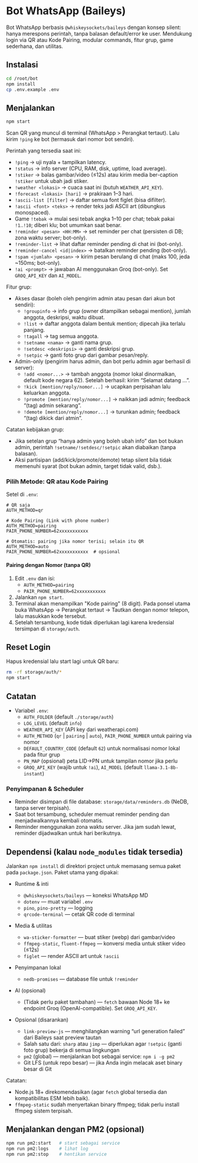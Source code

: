 # Bot WhatsApp (Baileys)

Bot WhatsApp berbasis `@whiskeysockets/baileys` dengan konsep silent: hanya merespons perintah, tanpa balasan default/error ke user. Mendukung login via QR atau Kode Pairing, modular commands, fitur grup, game sederhana, dan utilitas.

## Instalasi
```bash
cd /root/bot
npm install
cp .env.example .env
```

## Menjalankan
```bash
npm start
```
Scan QR yang muncul di terminal (WhatsApp > Perangkat tertaut). Lalu kirim `!ping` ke bot (termasuk dari nomor bot sendiri).

Perintah yang tersedia saat ini:
- `!ping` → uji nyala + tampilkan latency.
- `!status` → info server (CPU, RAM, disk, uptime, load average).
- `!stiker` → balas gambar/video (≤12s) atau kirim media ber-caption `!stiker` untuk ubah jadi stiker.
- `!weather <lokasi>` → cuaca saat ini (butuh `WEATHER_API_KEY`).
- `!forecast <lokasi> [hari]` → prakiraan 1–3 hari.
- `!ascii-list [filter]` → daftar semua font figlet (bisa difilter).
- `!ascii <font> <teks>` → render teks jadi ASCII art (dibungkus monospaced).
- Game `!tebak` → mulai sesi tebak angka 1–10 per chat; tebak pakai `!1`..`!10`; diberi klu; bot umumkan saat benar.
- `!reminder <pesan> <HH:MM>` → set reminder per chat (persisten di DB; zona waktu server; bot-only).
- `!reminder-list` → lihat daftar reminder pending di chat ini (bot-only).
- `!reminder-cancel <id|index>` → batalkan reminder pending (bot-only).
- `!spam <jumlah> <pesan>` → kirim pesan berulang di chat (maks 100, jeda ~150ms; bot-only).
 - `!ai <prompt>` → jawaban AI menggunakan Groq (bot-only). Set `GROQ_API_KEY` dan `AI_MODEL`.

Fitur grup:
- Akses dasar (boleh oleh pengirim admin atau pesan dari akun bot sendiri):
  - `!groupinfo` → info grup (owner ditampilkan sebagai mention), jumlah anggota, deskripsi, waktu dibuat.
  - `!list` → daftar anggota dalam bentuk mention; dipecah jika terlalu panjang.
  - `!tagall` → tag semua anggota.
  - `!setname <nama>` → ganti nama grup.
  - `!setdesc <deskripsi>` → ganti deskripsi grup.
  - `!setpic` → ganti foto grup dari gambar pesan/reply.
- Admin-only (pengirim harus admin, dan bot perlu admin agar berhasil di server):
  - `!add <nomor...>` → tambah anggota (nomor lokal dinormalkan, default kode negara 62). Setelah berhasil: kirim “Selamat datang ...”.
  - `!kick [mention/reply/nomor...]` → ucapkan perpisahan lalu keluarkan anggota.
  - `!promote [mention/reply/nomor...]` → naikkan jadi admin; feedback “(tag) admin sekarang”.
  - `!demote [mention/reply/nomor...]` → turunkan admin; feedback “(tag) dikick dari atmin”.

Catatan kebijakan grup:
- Jika setelan grup “hanya admin yang boleh ubah info” dan bot bukan admin, perintah `!setname/!setdesc/!setpic` akan diabaikan (tanpa balasan).
- Aksi partisipan (add/kick/promote/demote) tetap silent bila tidak memenuhi syarat (bot bukan admin, target tidak valid, dsb.).

### Pilih Metode: QR atau Kode Pairing
Setel di `.env`:
```
# QR saja
AUTH_METHOD=qr

# Kode Pairing (Link with phone number)
AUTH_METHOD=pairing
PAIR_PHONE_NUMBER=62xxxxxxxxxxx

# Otomatis: pairing jika nomor terisi; selain itu QR
AUTH_METHOD=auto
PAIR_PHONE_NUMBER=62xxxxxxxxxxx  # opsional
```

#### Pairing dengan Nomor (tanpa QR)
1. Edit `.env` dan isi:
   - `AUTH_METHOD=pairing`
   - `PAIR_PHONE_NUMBER=62xxxxxxxxxxx`
2. Jalankan `npm start`.
3. Terminal akan menampilkan "Kode pairing" (8 digit). Pada ponsel utama buka WhatsApp → Perangkat tertaut → Tautkan dengan nomor telepon, lalu masukkan kode tersebut.
4. Setelah tersambung, kode tidak diperlukan lagi karena kredensial tersimpan di `storage/auth`.

## Reset Login
Hapus kredensial lalu start lagi untuk QR baru:
```bash
rm -rf storage/auth/*
npm start
```

## Catatan
- Variabel `.env`:
  - `AUTH_FOLDER` (default `./storage/auth`)
  - `LOG_LEVEL` (default `info`)
  - `WEATHER_API_KEY` (API key dari weatherapi.com)
  - `AUTH_METHOD` (`qr` | `pairing` | `auto`), `PAIR_PHONE_NUMBER` untuk pairing via nomor
  - `DEFAULT_COUNTRY_CODE` (default `62`) untuk normalisasi nomor lokal pada fitur grup
  - `PN_MAP` (opsional) peta LID→PN untuk tampilan nomor jika perlu
  - `GROQ_API_KEY` (wajib untuk `!ai`), `AI_MODEL` (default `llama-3.1-8b-instant`)

### Penyimpanan & Scheduler
- Reminder disimpan di file database: `storage/data/reminders.db` (NeDB, tanpa server terpisah).
- Saat bot tersambung, scheduler memuat reminder pending dan menjadwalkannya kembali otomatis.
- Reminder menggunakan zona waktu server. Jika jam sudah lewat, reminder dijadwalkan untuk hari berikutnya.

## Dependensi (kalau `node_modules` tidak tersedia)

Jalankan `npm install` di direktori project untuk memasang semua paket pada `package.json`. Paket utama yang dipakai:

- Runtime & inti
  - `@whiskeysockets/baileys` — koneksi WhatsApp MD
  - `dotenv` — muat variabel `.env`
  - `pino`, `pino-pretty` — logging
  - `qrcode-terminal` — cetak QR code di terminal

- Media & utilitas
  - `wa-sticker-formatter` — buat stiker (webp) dari gambar/video
  - `ffmpeg-static`, `fluent-ffmpeg` — konversi media untuk stiker video (≤12s)
  - `figlet` — render ASCII art untuk `!ascii`

- Penyimpanan lokal
  - `nedb-promises` — database file untuk `!reminder`

- AI (opsional)
  - (Tidak perlu paket tambahan) — `fetch` bawaan Node 18+ ke endpoint Groq (OpenAI-compatible). Set `GROQ_API_KEY`.

- Opsional (disarankan)
  - `link-preview-js` — menghilangkan warning “url generation failed” dari Baileys saat preview tautan
  - Salah satu dari: `sharp` atau `jimp` — diperlukan agar `!setpic` (ganti foto grup) bekerja di semua lingkungan
  - `pm2` (global) — menjalankan bot sebagai service: `npm i -g pm2`
  - Git LFS (untuk repo besar) — jika Anda ingin melacak aset binary besar di Git

Catatan:
- Node.js 18+ direkomendasikan (agar `fetch` global tersedia dan kompatibilitas ESM lebih baik).
- `ffmpeg-static` sudah menyertakan binary ffmpeg; tidak perlu install ffmpeg sistem terpisah.

## Menjalankan dengan PM2 (opsional)
```bash
npm run pm2:start   # start sebagai service
npm run pm2:logs    # lihat log
npm run pm2:stop    # hentikan service
```
